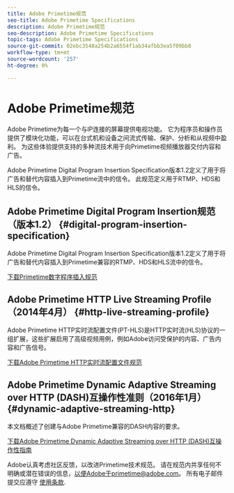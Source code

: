```yaml
---
title: Adobe Primetime规范
seo-title: Adobe Primetime Specifications
description: Adobe Primetime规范
seo-description: Adobe Primetime Specifications
topic-tags: Adobe Primetime Specifications
source-git-commit: 02ebc3548a254b2a6554f1ab34afbb3ea5f09bb8
workflow-type: tm+mt
source-wordcount: '257'
ht-degree: 0%

---
```


# Adobe Primetime规范

Adobe Primetime为每一个与IP连接的屏幕提供电视功能。 它为程序员和操作员提供了模块化功能，可以在台式机和设备之间流式传输、保护、分析和从视频中盈利。 为这些体验提供支持的多种流技术用于向Primetime视频播放器交付内容和广告。

Adobe Primetime Digital Program Insertion Specification版本1.2定义了用于将广告和替代内容插入到Primetime流中的信令。 此规范定义用于RTMP、HDS和HLS的信令。

## Adobe Primetime Digital Program Insertion规范（版本1.2） {#digital-program-insertion-specification}

Adobe Primetime Digital Program Insertion Specification版本1.2定义了用于将广告和替代内容插入到Primetime兼容的RTMP、HDS和HLS流中的信令。

[下载Primetime数字程序插入规范](assets/PrimetimeDigitalProgramInsertionSignalingSpecification.pdf)

## Adobe Primetime HTTP Live Streaming Profile（2014年4月） {#http-live-streaming-profile}

Adobe Primetime HTTP实时流配置文件(PT-HLS)是HTTP实时流(HLS)协议的一组扩展，这些扩展启用了高级视频用例，例如Adobe访问受保护的内容、广告内容和广告信号。

[下载Adobe Primetime HTTP实时流配置文件规范](assets/PrimetimeHLS_April2014.pdf)

## Adobe Primetime Dynamic Adaptive Streaming over HTTP (DASH)互操作性准则（2016年1月） {#dynamic-adaptive-streaming-http}

本文档概述了创建与Adobe Primetime兼容的DASH内容的要求。

[下载Adobe Primetime Dynamic Adaptive Streaming over HTTP (DASH)互操作性指南](assets/PrimetimeDASH_Jan2016.pdf)

Adobe认真考虑社区反馈，以改进Primetime技术规范。 请在规范内共享任何不明确或潜在错误的信息，以便Adobe于primetime@adobe.com。 所有电子邮件提交应遵守 [使用条款](https://www.adobe.com/legal/terms.html).
